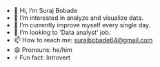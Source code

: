 - 👋 Hi, I’m Suraj Bobade
- 👀 I’m interested in analyze and visualize data.
- 🌱 I’m currently improve myself every single day.
- 💞️ I’m looking to 'Data analyst' job.
- 📫 How to reach me: surajbobade64@gmail.com
- 😄 Pronouns: he/him
- ⚡ Fun fact: Introvert
